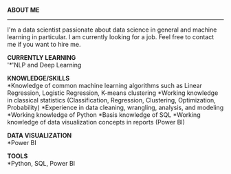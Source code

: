 **ABOUT ME** <br /> <hr> 
    I'm a data scientist passionate about data science in general and machine learning in particular. I am currently looking for a job. Feel free to contact me if you want to hire me.

**CURRENTLY LEARNING** <br />
'*'NLP and Deep Learning

**KNOWLEDGE/SKILLS** <br />
*Knowledge of common machine learning algorithms such as Linear Regression, Logistic Regression, K-means clustering
*Working knowledge in classical statistics (Classification, Regression, Clustering, Optimization, Probability)
*Experience in data cleaning, wrangling, analysis, and modeling
*Working knowledge of Python
*Basis knowledge of SQL
*Working knowledge of data visualization concepts in reports (Power BI)

**DATA VISUALIZATION** <br />
*Power BI

**TOOLS** <br />
*Python, SQL, Power BI
